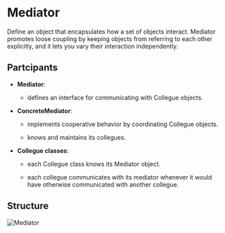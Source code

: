 # Mediator

Define an object that encapsulates how a set of objects interact. Mediator promotes loose coupling by keeping objects from referring to each other explicitly, and it lets you vary their interaction independently.

## Partcipants

* __Mediator__:
  
  * defines an interface for communicating with Collegue objects.

* __ConcreteMediator__:

  * implements cooperative behavior by coordinating Collegue objects.
  
  * knows and maintains its collegues.

* __Collegue classes__:

  * each Collegue class knows its Mediator object.
  
  * each collegue communicates with its mediator whenever it would have otherwise communicated with another collegue.

## Structure

![Mediator](https://raw.githubusercontent.com/DocBrown85/design_patterns/master/images/mediator.png)
